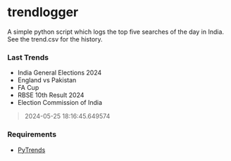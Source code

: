 # trendlogger
A simple python script which logs the top five searches of the day in India.<br>See the trend.csv for the history.<br>

<!-- Last Trends -->
### Last Trends
* India General Elections 2024
* England vs Pakistan
* FA Cup
* RBSE 10th Result 2024
* Election Commission of India
> 2024-05-25 18:16:45.649574

<!-- Requirements -->
### Requirements
* [PyTrends](https://github.com/dreyco676/pytrends)
